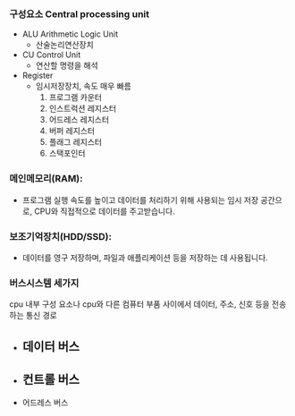 ### **구성요소 Central processing unit**

- ALU Arithmetic Logic Unit
    - 산술논리연산장치
- CU Control Unit
    - 연산할 명령을 해석
- Register
    - 임시저장장치, 속도 매우 빠름
        1. 프로그램 카운터
        2. 인스트럭션 레지스터
        3. 어드레스 레지스터
        4. 버퍼 레지스터
        5. 플래그 레지스터
        6. 스택포인터

### 메인메모리(RAM): 
- 프로그램 실행 속도를 높이고 데이터를 처리하기 위해 사용되는 임시 저장 공간으로, CPU와 직접적으로 데이터를 주고받습니다.
### 보조기억장치(HDD/SSD): 
- 데이터를 영구 저장하며, 파일과 애플리케이션 등을 저장하는 데 사용됩니다.


### 버스시스템 세가지

cpu 내부 구성 요소나 cpu와 다른 컴퓨터 부품 사이에서 데이터, 주소, 신호 등을 전송하는 통신 경로 

- 데이터 버스
    - 
- 컨트롤 버스
    - 
- 어드레스 버스